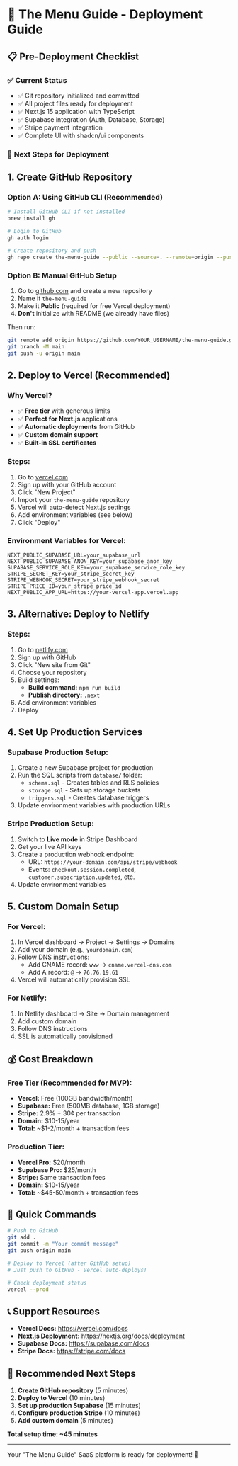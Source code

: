 # 🚀 The Menu Guide - Deployment Guide

## 📋 Pre-Deployment Checklist

### ✅ **Current Status**
- ✅ Git repository initialized and committed
- ✅ All project files ready for deployment
- ✅ Next.js 15 application with TypeScript
- ✅ Supabase integration (Auth, Database, Storage)
- ✅ Stripe payment integration
- ✅ Complete UI with shadcn/ui components

### 🔧 **Next Steps for Deployment**

## 1. **Create GitHub Repository**

### Option A: Using GitHub CLI (Recommended)
```bash
# Install GitHub CLI if not installed
brew install gh

# Login to GitHub
gh auth login

# Create repository and push
gh repo create the-menu-guide --public --source=. --remote=origin --push
```

### Option B: Manual GitHub Setup
1. Go to [github.com](https://github.com) and create a new repository
2. Name it `the-menu-guide`
3. Make it **Public** (required for free Vercel deployment)
4. **Don't** initialize with README (we already have files)

Then run:
```bash
git remote add origin https://github.com/YOUR_USERNAME/the-menu-guide.git
git branch -M main
git push -u origin main
```

## 2. **Deploy to Vercel (Recommended)**

### Why Vercel?
- ✅ **Free tier** with generous limits
- ✅ **Perfect for Next.js** applications
- ✅ **Automatic deployments** from GitHub
- ✅ **Custom domain support**
- ✅ **Built-in SSL certificates**

### Steps:
1. Go to [vercel.com](https://vercel.com)
2. Sign up with your GitHub account
3. Click "New Project"
4. Import your `the-menu-guide` repository
5. Vercel will auto-detect Next.js settings
6. Add environment variables (see below)
7. Click "Deploy"

### Environment Variables for Vercel:
```env
NEXT_PUBLIC_SUPABASE_URL=your_supabase_url
NEXT_PUBLIC_SUPABASE_ANON_KEY=your_supabase_anon_key
SUPABASE_SERVICE_ROLE_KEY=your_supabase_service_role_key
STRIPE_SECRET_KEY=your_stripe_secret_key
STRIPE_WEBHOOK_SECRET=your_stripe_webhook_secret
STRIPE_PRICE_ID=your_stripe_price_id
NEXT_PUBLIC_APP_URL=https://your-vercel-app.vercel.app
```

## 3. **Alternative: Deploy to Netlify**

### Steps:
1. Go to [netlify.com](https://netlify.com)
2. Sign up with GitHub
3. Click "New site from Git"
4. Choose your repository
5. Build settings:
   - **Build command:** `npm run build`
   - **Publish directory:** `.next`
6. Add environment variables
7. Deploy

## 4. **Set Up Production Services**

### Supabase Production Setup:
1. Create a new Supabase project for production
2. Run the SQL scripts from `database/` folder:
   - `schema.sql` - Creates tables and RLS policies
   - `storage.sql` - Sets up storage buckets
   - `triggers.sql` - Creates database triggers
3. Update environment variables with production URLs

### Stripe Production Setup:
1. Switch to **Live mode** in Stripe Dashboard
2. Get your live API keys
3. Create a production webhook endpoint:
   - URL: `https://your-domain.com/api/stripe/webhook`
   - Events: `checkout.session.completed`, `customer.subscription.updated`, etc.
4. Update environment variables

## 5. **Custom Domain Setup**

### For Vercel:
1. In Vercel dashboard → Project → Settings → Domains
2. Add your domain (e.g., `yourdomain.com`)
3. Follow DNS instructions:
   - Add CNAME record: `www` → `cname.vercel-dns.com`
   - Add A record: `@` → `76.76.19.61`
4. Vercel will automatically provision SSL

### For Netlify:
1. In Netlify dashboard → Site → Domain management
2. Add custom domain
3. Follow DNS instructions
4. SSL is automatically provisioned

## 💰 **Cost Breakdown**

### Free Tier (Recommended for MVP):
- **Vercel:** Free (100GB bandwidth/month)
- **Supabase:** Free (500MB database, 1GB storage)
- **Stripe:** 2.9% + 30¢ per transaction
- **Domain:** $10-15/year
- **Total:** ~$1-2/month + transaction fees

### Production Tier:
- **Vercel Pro:** $20/month
- **Supabase Pro:** $25/month
- **Stripe:** Same transaction fees
- **Domain:** $10-15/year
- **Total:** ~$45-50/month + transaction fees

## 🔧 **Quick Commands**

```bash
# Push to GitHub
git add .
git commit -m "Your commit message"
git push origin main

# Deploy to Vercel (after GitHub setup)
# Just push to GitHub - Vercel auto-deploys!

# Check deployment status
vercel --prod
```

## 📞 **Support Resources**

- **Vercel Docs:** https://vercel.com/docs
- **Next.js Deployment:** https://nextjs.org/docs/deployment
- **Supabase Docs:** https://supabase.com/docs
- **Stripe Docs:** https://stripe.com/docs

## 🎯 **Recommended Next Steps**

1. **Create GitHub repository** (5 minutes)
2. **Deploy to Vercel** (10 minutes)
3. **Set up production Supabase** (15 minutes)
4. **Configure production Stripe** (10 minutes)
5. **Add custom domain** (5 minutes)

**Total setup time: ~45 minutes**

---

Your "The Menu Guide" SaaS platform is ready for deployment! 🚀
